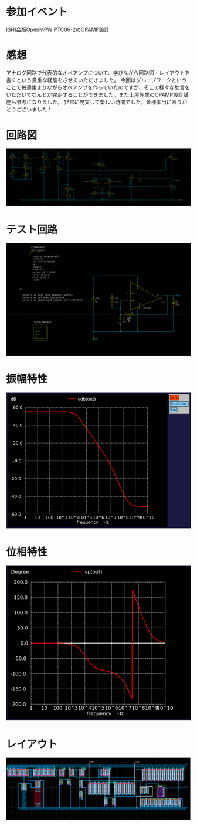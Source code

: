 # 参加イベント
[ISHI会版OpenMPW PTC06-2のOPAMP設計](https://ishi-kai.org/openmpw/shuttle/ptc06/2025/06/14/shuttle_ISHI-Kai_OpenMPW-PTC06-2_OPAMP_Team.html)

# 感想
アナログ回路で代表的なオペアンプについて、学びながら回路図・レイアウトを書くという貴重な経験をさせていただきました。
今回はグループワークということで毎週集まりながらオペアンプを作っていたのですが、そこで様々な助言をいただいてなんとか完走することができました。また土屋先生のOPAMP設計講座も参考になりました。
非常に充実して楽しい時間でした。皆様本当にありがとうございました！

# 回路図
![](./circuit.PNG)
# テスト回路
![](./test_circuit.PNG)
# 振幅特性
![](./vdb.PNG)
# 位相特性
![](./vp.PNG)
# レイアウト
![](./layout.PNG)